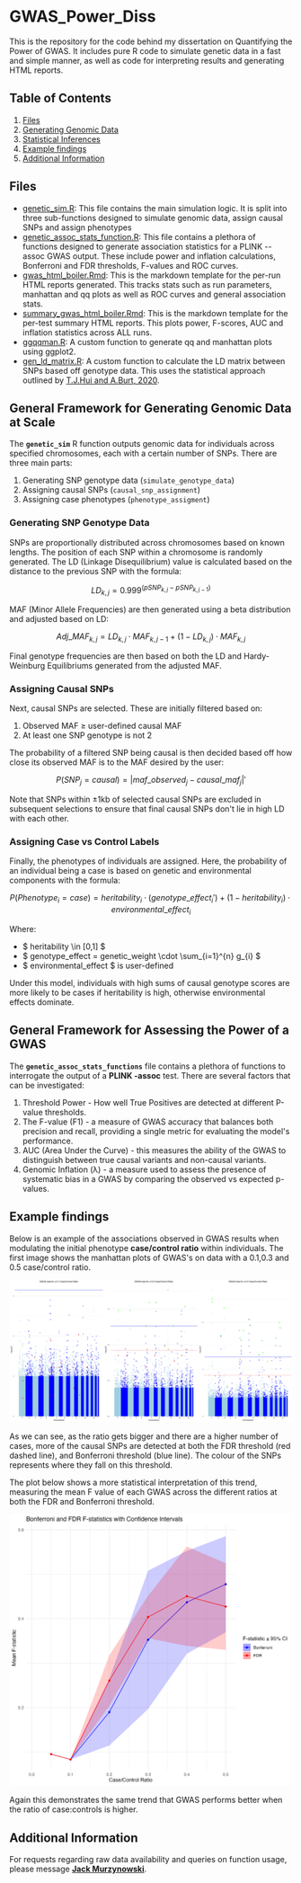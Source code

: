 # GWAS_Power_Diss
This is the repository for the code behind my dissertation on Quantifying the Power of GWAS. It includes pure R code to simulate genetic data in a fast and simple manner, as well as code for interpreting results and generating HTML reports.

## Table of Contents

1. [Files](#files)
2. [Generating Genomic Data](#general-framework-for-generating-genomic-data-at-scale)
3. [Statistical Inferences](#general-framework-for-assessing-the-power-of-a-gwas)
4. [Example findings](#example-findings)
5. [Additional Information](#additional-information)


## Files
- [genetic_sim.R](./genetic_sim.R): This file contains the main simulation logic. It is split into three sub-functions designed to simulate genomic data, assign causal SNPs and assign phenotypes
- [genetic_assoc_stats_function.R](./genetic_assoc_stats_function.R): This file contains a plethora of functions designed to generate association statistics for a PLINK --assoc GWAS output. These include power and inflation calculations, Bonferroni and FDR thresholds, F-values and ROC curves.
- [gwas_html_boiler.Rmd](./gwas_html_boiler.Rmd): This is the markdown template for the per-run HTML reports generated. This tracks stats such as run parameters, manhattan and qq plots as well as ROC curves and general association stats. 
- [summary_gwas_html_boiler.Rmd](./summary_gwas_html_boiler.Rmd): This is the markdown template for the per-test summary HTML reports. This plots power, F-scores, AUC and inflation statistics across ALL runs. 
- [ggqqman.R](./ggqqman.R): A custom function to generate qq and manhattan plots using ggplot2.
- [gen_ld_matrix.R](./gen_ld_matrix.R): A custom function to calculate the LD matrix between SNPs based off genotype data. This uses the statistical approach outlined by [T.J.Hui and A.Burt, 2020](https://bmcgenomdata.biomedcentral.com/articles/10.1186/s12863-020-0818-9#citeas). 


## General Framework for Generating Genomic Data at Scale

The **`genetic_sim`** R function outputs genomic data for individuals across specified chromosomes, each with a certain number of SNPs. There are three main parts:

1. Generating SNP genotype data (`simulate_genotype_data`)
2. Assigning causal SNPs (`causal_snp_assignment`)
3. Assigning case phenotypes (`phenotype_assigment`)

### Generating SNP Genotype Data

SNPs are proportionally distributed across chromosomes based on known lengths. The position of each SNP within a chromosome is randomly generated. The LD (Linkage Disequilibrium) value is calculated based on the distance to the previous SNP with the formula:

$$ LD_{k,j} = 0.999^{(pSNP_{k,j} - pSNP_{k,j-1})} $$

MAF (Minor Allele Frequencies) are then generated using a beta distribution and adjusted based on LD:

$$ Adj\_MAF_{k,j} = LD_{k,j} \cdot MAF_{k,j-1} + (1 - LD_{k,j}) \cdot MAF_{k,j} $$

Final genotype frequencies are then based on both the LD and Hardy-Weinburg Equilibriums generated from the adjusted MAF. 

### Assigning Causal SNPs

Next, causal SNPs are selected. These are initially filtered based on:

1. Observed MAF $\geq$ user-defined causal MAF
2. At least one SNP genotype is not 2

The probability of a filtered SNP being causal is then decided based off how close its observed MAF is to the MAF desired by the user:

$$ P(SNP_j = causal) = \left| maf\_observed_j - causal\_maf_j \right|' $$

Note that SNPs within $\pm 1\text{kb}$ of selected causal SNPs are excluded in subsequent selections to ensure that final causal SNPs don't lie in high LD with each other.

### Assigning Case vs Control Labels

Finally, the phenotypes of individuals are assigned. Here, the probability of an individual being a case is based on genetic and environmental components with the formula:

$$
P(Phenotype_i = case) = heritability_i \cdot (genotype\_effect_i') + (1-heritability_i) \cdot environmental\_effect_i 
$$

Where:

- $ heritability \in [0,1] $
- $ genotype\_effect = genetic\_weight \cdot \sum_{i=1}^{n} g_{i} $
- $ environmental\_effect $ is user-defined

Under this model, individuals with high sums of causal genotype scores are more likely to be cases if heritability is high, otherwise environmental effects dominate.

## General Framework for Assessing the Power of a GWAS

The **`genetic_assoc_stats_functions`** file contains a plethora of functions to interrogate the output of a **PLINK -assoc** test. There are several factors that can be investigated: 

1. Threshold Power - How well True Positives are detected at different P-value thresholds.
2. The F-value (F1) - a measure of GWAS accuracy that balances both precision and recall, providing a single metric for evaluating the model's performance.
3. AUC (Area Under the Curve) - this measures the ability of the GWAS to distinguish between true causal variants and non-causal variants.
4. Genomic Inflation (λ)  - a measure used to assess the presence of systematic bias in a GWAS by comparing the observed vs expected p-values. 

## Example findings

Below is an example of the associations observed in GWAS results when modulating the initial phenotype **case/control ratio** within individuals. The first image shows the manhattan plots of GWAS's on data with a 0.1,0.3 and 0.5 case/control ratio. 

![](example_images/cc_ratio_manhat_README_plot.png)

As we can see, as the ratio gets bigger and there are a higher number of cases, more of the causal SNPs are detected at both the FDR threshold (red dashed line), and Bonferroni threshold (blue line). The colour of the SNPs represents where they fall on this threshold.

The plot below shows a more statistical interpretation of this trend, measuring the mean F value of each GWAS across the different ratios at both the FDR and Bonferroni threshold. 

![](example_images/cc_ratio_fstat_README_plot.png)

Again this demonstrates the same trend that GWAS performs better when the ratio of case:controls is higher. 

## Additional Information
For requests regarding raw data availability and queries on function usage, please message **[Jack Murzynowski](mailto:jack.murzynowski@warwick.ac.uk)**.












